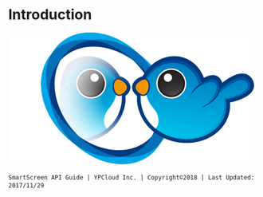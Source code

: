 # Introduction

![](.gitbook/assets/Smartscreen.png)

```text
SmartScreen API Guide | YPCloud Inc. | Copyright©2018 | Last Updated: 2017/11/29
```

